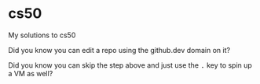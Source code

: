 # cs50
My solutions to cs50

Did you know you can edit a repo using the github.dev domain on it?

Did you know you can skip the step above and just use the <kbd>.</kbd> key to spin up a VM as well?